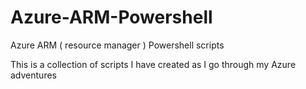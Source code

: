 # Azure-ARM-Powershell
Azure ARM ( resource manager ) Powershell scripts 

This is a collection of scripts I have created as I go through my Azure adventures
